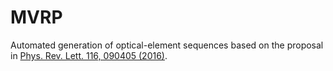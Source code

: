 # MVRP
Automated generation of optical-element sequences based on the proposal in [Phys. Rev. Lett. 116, 090405 (2016)](https://journals.aps.org/prl/abstract/10.1103/PhysRevLett.116.090405).
